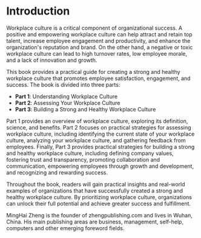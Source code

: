 # Introduction

Workplace culture is a critical component of organizational success. A positive and empowering workplace culture can help attract and retain top talent, increase employee engagement and productivity, and enhance the organization's reputation and brand. On the other hand, a negative or toxic workplace culture can lead to high turnover rates, low employee morale, and a lack of innovation and growth.

This book provides a practical guide for creating a strong and healthy workplace culture that promotes employee satisfaction, engagement, and success. The book is divided into three parts:

- **Part 1**: Understanding Workplace Culture
- **Part 2**: Assessing Your Workplace Culture
- **Part 3**: Building a Strong and Healthy Workplace Culture

Part 1 provides an overview of workplace culture, exploring its definition, science, and benefits. Part 2 focuses on practical strategies for assessing workplace culture, including identifying the current state of your workplace culture, analyzing your workplace culture, and gathering feedback from employees. Finally, Part 3 provides practical strategies for building a strong and healthy workplace culture, including defining company values, fostering trust and transparency, promoting collaboration and communication, empowering employees through growth and development, and recognizing and rewarding success.

Throughout the book, readers will gain practical insights and real-world examples of organizations that have successfully created a strong and healthy workplace culture. By prioritizing workplace culture, organizations can unlock their full potential and achieve greater success and fulfillment.

MingHai Zheng is the founder of zhengpublishing.com and lives in Wuhan, China. His main publishing areas are business, management, self-help, computers and other emerging foreword fields.
